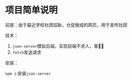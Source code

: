 # 项目简单说明

前提：由于最近学校社团招新，仓促做成的网页，用于宣传社团

技术：

1. `json-server`模拟后端，实现前端不求人，害🤦‍♀️
2. `fetch`发送请求

安装：

`npm i`:安装`json-server`
